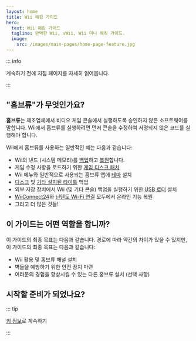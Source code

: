 ```yaml
---
layout: home
title: Wii 해킹 가이드
hero:
  text: Wii 해킹 가이드
  tagline: 완벽한 Wii, vWii, Wii 미니 해킹 가이드.
  image:
    src: /images/main-pages/home-page-feature.jpg
---
```


::: info

계속하기 전에 지침 페이지를 자세히 읽어봅니다.

:::

## "홈브류"가 무엇인가요?

**홈브류**는 제조업체에서 비디오 게임 콘솔에서 실행하도록 승인하지 않은 소프트웨어를 말합니다. Wii에서 홈브류를 실행하려면 먼저 콘솔을 수정하여 서명되지 않은 코드를 실행해야 합니다.

Wii에서 홈브류를 사용하는 일반적인 예는 다음과 같습니다:

- Wii의 낸드 (시스템 메모리)를 [백업](bootmii)하고 [복원](bootmiirecover)합니다.
- 게임 수정 사항을 로드하기 위한 [게임 디스크 패치](https://wiki.hacks.guide/wiki/Wii:Riivolution)
- Wii 메뉴와 일반적으로 사용되는 홈브류 앱에 [테마](themes) 설치
- [디스크](dump-games) 및 [기타 설치된 타이틀](dump-wads) 백업
- 외부 저장 장치에서 Wii (및 기타 콘솔) 백업을 실행하기 위한 [USB 로더](wii-loaders) 설치
- [WiiConnect24](wiiconnect24)와 [닌텐도 Wi-Fi 연결](nintendowfc) 모두에서 온라인 기능 복원
- 그리고 더 많은 것들!

## 이 가이드는 어떤 역할을 합니까?

이 가이드의 최종 목표는 다음과 같습니다. 경로에 따라 약간의 차이가 있을 수 있지만, 이 가이드의 최종 목표는 다음과 같습니다:

- Wii 활용 및 홈브류 채널 설치
- 벽돌을 예방하기 위한 안전 장치 마련
- 여러분의 경험을 향상시킬 수 있는 다른 홈브류 설치 (선택 사항)

## 시작할 준비가 되었나요?

::: tip

[키 정보](key-information)로 계속하기

:::
